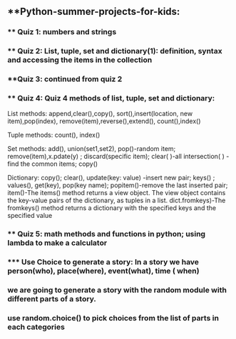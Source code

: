## **Python-summer-projects-for-kids: 
### ** Quiz 1: numbers and strings
### ** Quiz 2: List, tuple, set and dictionary(1): definition, syntax and accessing the items in the collection 
### **Quiz 3: continued from quiz 2
### ** Quiz 4: Quiz 4 methods of list, tuple, set and dictionary:
List methods:
append,clear(),copy(), sort(),insert(location, new item),pop(index), remove(item),reverse(),extend(), count(),index()

Tuple methods: count(), index()

Set methods: add(), union(set1,set2), pop()-random item; remove(item),x.pdate(y) ; discard(specific item); clear( )-all
intersection( ) -find the common items; copy()

Dictionary: copy(); clear(), update(key: value) -insert new pair; keys() ; values(), get(key), pop(key name);
popitem()-remove the last inserted pair; item()-The items() method returns a view object. The view object contains the key-value pairs of the dictionary, as tuples in a list. dict.fromkeys)-The fromkeys() method returns a dictionary with the specified keys and the specified value
### ** Quiz 5: math methods and functions in python; using lambda to make a calculator
### *** Use Choice to generate a story: In a story we have person(who), place(where), event(what), time ( when) 
### we are going to generate a story with the random module with different parts of a story. 
### use random.choice() to pick choices from the list of parts in each categories
